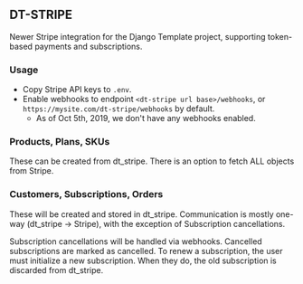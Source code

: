 ## DT-STRIPE

Newer Stripe integration for the Django Template project, supporting token-based payments and subscriptions.

### Usage

- Copy Stripe API keys to `.env`.
- Enable webhooks to endpoint `<dt-stripe url base>/webhooks`, or `https://mysite.com/dt-stripe/webhooks` by default.
  - As of Oct 5th, 2019, we don't have any webhooks enabled.

### Products, Plans, SKUs

These can be created from dt_stripe. There is an option to fetch ALL objects from Stripe.

### Customers, Subscriptions, Orders

These will be created and stored in dt_stripe. Communication is mostly one-way (dt_stripe -> Stripe),
with the exception of Subscription cancellations.

Subscription cancellations will be handled via webhooks. Cancelled subscriptions are marked as
cancelled. To renew a subscription, the user must initialize a new subscription. When they do, the
old subscription is discarded from dt_stripe.

